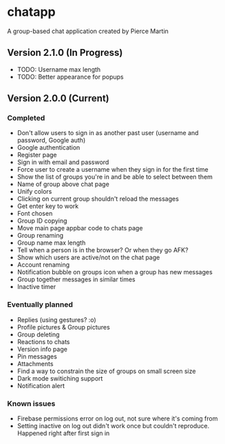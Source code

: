 # chatapp

A group-based chat application created by Pierce Martin

## Version 2.1.0 (In Progress)
* TODO: Username max length
* TODO: Better appearance for popups

## Version 2.0.0 (Current)

### Completed
* Don't allow users to sign in as another past user (username and password, Google auth)
* Google authentication
* Register page
* Sign in with email and password
* Force user to create a username when they sign in for the first time
* Show the list of groups you're in and be able to select between them
* Name of group above chat page
* Unify colors
* Clicking on current group shouldn't reload the messages
* Get enter key to work
* Font chosen
* Group ID copying
* Move main page appbar code to chats page
* Group renaming
* Group name max length
* Tell when a person is in the browser? Or when they go AFK?
* Show which users are active/not on the chat page
* Account renaming
* Notification bubble on groups icon when a group has new messages
* Group together messages in similar times
* Inactive timer

### Eventually planned
* Replies (using gestures? :o)
* Profile pictures & Group pictures
* Group deleting
* Reactions to chats
* Version info page
* Pin messages
* Attachments
* Find a way to constrain the size of groups on small screen size
* Dark mode switiching support
* Notification alert

### Known issues
* Firebase permissions error on log out, not sure where it's coming from
* Setting inactive on log out didn't work once but couldn't reproduce. Happened right after first sign in
  
